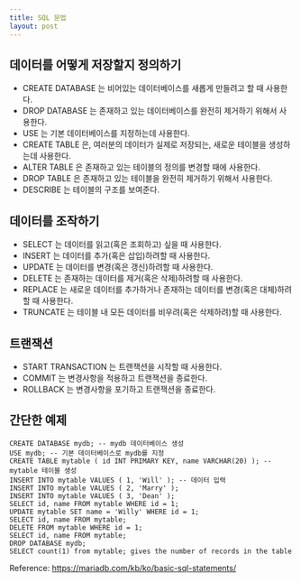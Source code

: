 ```yaml
---
title: SQL 문법
layout: post
---
```


## 데이터를 어떻게 저장할지 정의하기

* CREATE DATABASE 는 비어있는 데이터베이스를 새롭게 만들려고 할 때 사용한다.
* DROP DATABASE 는 존재하고 있는 데이터베이스를 완전히 제거하기 위해서 사용한다.
* USE 는 기본 데이터베이스를 지정하는데 사용한다.
* CREATE TABLE 은, 여러분의 데이터가 실제로 저장되는, 새로운 테이블을 생성하는데 사용한다.
* ALTER TABLE 은 존재하고 있는 테이블의 정의를 변경할 때에 사용한다.
* DROP TABLE 은 존재하고 있는 테이블을 완전히 제거하기 위해서 사용한다.
* DESCRIBE 는 테이블의 구조를 보여준다.

## 데이터를 조작하기

* SELECT 는 데이터를 읽고(혹은 조회하고) 싶을 때 사용한다.
* INSERT 는 데이터를 추가(혹은 삽입)하려할 때 사용한다.
* UPDATE 는 데이터를 변경(혹은 갱신)하려할 때 사용한다.
* DELETE 는 존재하는 데이터를 제거(혹은 삭제)하려할 때 사용한다.
* REPLACE 는 새로운 데이터를 추가하거나 존재하는 데이터를 변경(혹은 대체)하려할 때 사용한다.
* TRUNCATE 는 테이블 내 모든 데이터를 비우려(혹은 삭제하려)할 때 사용한다.

## 트랜잭션

* START TRANSACTION 는 트랜잭션을 시작할 때 사용한다.
* COMMIT 는 변경사항을 적용하고 트랜잭션을 종료한다.
* ROLLBACK 는 변경사항을 포기하고 트랜잭션을 종료한다.

## 간단한 예제
```
CREATE DATABASE mydb; -- mydb 데이터베이스 생성
USE mydb; -- 기본 데이터베이스로 mydb를 지정
CREATE TABLE mytable ( id INT PRIMARY KEY, name VARCHAR(20) ); -- mytable 테이블 생성
INSERT INTO mytable VALUES ( 1, 'Will' ); -- 데이터 입력
INSERT INTO mytable VALUES ( 2, 'Marry' );
INSERT INTO mytable VALUES ( 3, 'Dean' );
SELECT id, name FROM mytable WHERE id = 1;
UPDATE mytable SET name = 'Willy' WHERE id = 1;
SELECT id, name FROM mytable;
DELETE FROM mytable WHERE id = 1;
SELECT id, name FROM mytable;
DROP DATABASE mydb;
SELECT count(1) from mytable; gives the number of records in the table
```

Reference: https://mariadb.com/kb/ko/basic-sql-statements/
